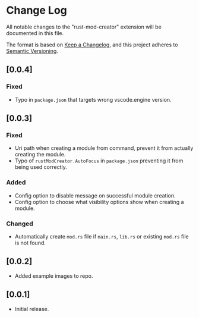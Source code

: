 # Change Log

All notable changes to the "rust-mod-creator" extension will be documented in this file.

The format is based on [Keep a Changelog](https://keepachangelog.com/en/1.1.0/),
and this project adheres to [Semantic Versioning](https://semver.org/spec/v2.0.0.html).

## [0.0.4]

### Fixed
- Typo in `package.json` that targets wrong vscode.engine version.

## [0.0.3]

### Fixed
- Uri path when creating a module from command, prevent it from actually creating the module.
- Typo of `rustModCreator.AutoFocus` in `package.json` preventing it from being used correctly.

### Added
- Config option to disable message on successful module creation.
- Config option to choose what visibility options show when creating a module.

### Changed
- Automatically create `mod.rs` file if `main.rs`, `lib.rs` or existing `mod.rs` file is not found.

## [0.0.2]

- Added example images to repo.

## [0.0.1]

- Initial release.